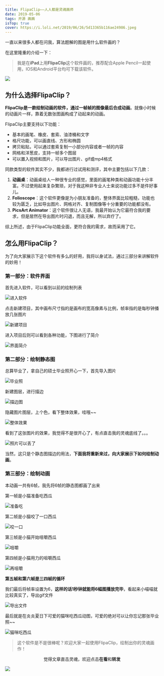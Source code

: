 ```yaml
---
title: FlipaClip——人人都是灵魂画师
date: 2019-05-06
tags: 开源 画画
isTop: true
cover: https://i.loli.net/2019/06/26/5d13365b116ae24986.jpeg
---
```


一直以来很多人都在问我，算法题解的图是用什么软件画的？

在这里隆重的介绍一下：

> 我是在**iPad**上用**FlipaClip**这个软件画的，推荐配合Apple Pencil一起使用，IOS和Android平台均可下载该软件。

![](https://i.loli.net/2019/06/26/5d13365b116ae24986.jpeg)

## 为什么选择FlipaClip？

**FlipaClip是一款绘制动画的软件，通过一帧帧的图像最后合成动画**。就像小时候的动画片一样，靠着无数张图画构成了动起来的动画。

FlipaClip主要支持以下功能：
- 基本的画笔、橡皮、套索、油漆桶和文字
- 格尺功能，可以画直线、方形和椭圆
- 拷贝粘贴，可以通过套索复制一小部分内容或者一帧的内容
- 网格和洋葱皮，支持一帧多个图层
- 可以置入视频和图片，可以导出图片、gif或mp4格式

同款类型的软件其实不少，我都进行过试用和测评，其中主要包括以下几款：

1. **动画桌**：动画桌给人一种很专业的感觉，里面的画笔种类和动画功能十分丰富。不过使用起来复杂繁琐，对于我这种非专业人士来说功能过多不是件好事儿。
2. **Folioscope**：这个软件更像是为小朋友准备的，整体界面比较粗糙，功能也较为匮乏，比如导出图片、网格对齐、复制图像等十分重要的功能都没有。
3. **PicsArt Animator**：这个软件很让人无语，我最开始认为它最符合我的要求，但是居然在导出图片时闪退，而且无解，所以弃疗了。

综上所述，由于FlipaClip功能全面，更符合我的需求，故而采用了它。

## 怎么用FlipaClip？

为了向大家展示下这个软件有多么的好用，我将以身试法，通过三部分来讲解软件的妙用！

### 第一部分：软件界面

首先进入软件，可以看到以前的绘制列表

![进入软件](https://i.loli.net/2019/06/26/5d13349e6471970699.png)

点击新建项目，其中画布尺寸指的是画布的宽高像素与比例，帧率指的是每秒钟播放几张图片

![新建项目](https://i.loli.net/2019/06/26/5d13349e3ebae52636.png)

进入项目后则可以看到各种功能，下图进行了简介

![界面简介](https://i.loli.net/2019/06/26/5d133aefd421119065.jpeg)


### 第二部分：绘制静态图

总算毕业了，拿自己的硕士毕业照开心一下，首先导入图片

![毕业照](https://i.loli.net/2019/06/26/5d1334a1dbd2b34184.png)

新建图层，进行描边

![描边图](https://i.loli.net/2019/06/26/5d1334a25673661750.png)

隐藏图片图层，上个色，看下整体效果，哇哦~~

![整体效果](https://i.loli.net/2019/06/26/5d1334a2a211d61204.png)

看到了这张图片的效果，我觉得不是很开心了，有点直击我的灵魂底线了。。。

![照片可以丢了](https://i.loli.net/2019/06/26/5d13349d1095a77615.jpeg)

当然，这只是个静态图描边的用法，**下面我将重新来过，向大家展示下如何绘制动画**。


### 第三部分：绘制动画

本动画一共有6帧，我先将6帧的静态图都画了出来

第一帧是小猫准备吃西瓜

![准备吃](https://i.loli.net/2019/06/26/5d1334a6a3e2878326.png)

第二帧是小猫咬了一口西瓜

![咬一口](https://i.loli.net/2019/06/26/5d1334a5ae1cd24824.png)

第三帧是小猫开始咀嚼西瓜

![咀嚼](https://i.loli.net/2019/06/26/5d1334a69714190133.png)

第四帧是小猫用力的咀嚼西瓜

![再咀嚼](https://i.loli.net/2019/06/26/5d1334b65e1bc44257.png)

**第五帧和第六帧是三四帧的循环**

我们最后将帧率设置为6，**这样的话1秒钟就能将6幅图播放完毕**，看起来小喵喵就比较真实了，导出gif文件

![导出文件](https://i.loli.net/2019/06/26/5d1334b5e5e1366468.png)

最后就是在炎炎夏日下可爱的猫咪吃西瓜动图，可爱的绝对可以让你忘记那张毕业照~~

![猫咪吃西瓜](https://i.loli.net/2019/06/26/5d1334b6b38eb85914.gif)

> 这个软件是不是很棒呢？欢迎大家一起使用FlipaClip，绘制出你的灵魂画作！

<span style="display:block;text-align:center;">觉得文章直击灵魂，欢迎点击<strong>在看</strong>和<strong>转发</strong></span>

![](https://i.loli.net/2019/05/20/5ce23b33cc01d73486.gif)